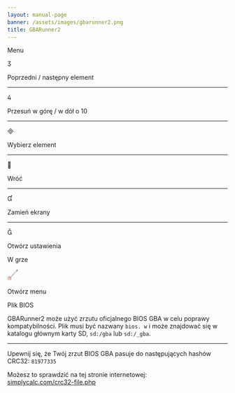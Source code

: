 ```yaml
---
layout: manual-page
banner: /assets/images/gbarunner2.png
title: GBARunner2
---
```


<div class="section-title">Menu</div>
<div class="section-body">
    <div class="button-action-group">
        <p class="button-action button">&#xE07D;</p>
        <p class="button-action-text">Poprzedni / następny element</p>
    </div>
    <hr>
    <div class="button-action-group">
        <p class="button-action button">&#xE07E;</p>
        <p class="button-action-text">Przesuń w górę / w dół o 10</p>
    </div>
    <hr>
    <div class="button-action-group">
        <p class="button-action button">&#xE000;</p>
        <p class="button-action-text">Wybierz element</p>
    </div>
    <hr>
    <div class="button-action-group">
        <p class="button-action button">&#xE001;</p>
        <p class="button-action-text">Wróć</p>
    </div>
    <hr>
    <div class="button-action-group">
        <p class="button-action button">&#xE004;</p>
        <p class="button-action-text">Zamień ekrany</p>
    </div>
    <hr>
    <div class="button-action-group">
        <p class="button-action button">&#xE005;</p>
        <p class="button-action-text">Otwórz ustawienia</p>
    </div>
</div>
<div class="section-title">W grze</div>
<div class="section-body">
    <div class="button-action-group">
        <p class="button-action"><img src="/assets/images/tap.png" alt="Dotknij ekran dotykowy"></p>
        <p class="button-action-text">Otwórz menu</p>
    </div>
</div>
<div class="section-title">Plik BIOS</div>
<div class="section-body">
    <p>
        GBARunner2 może użyć zrzutu oficjalnego BIOS GBA w celu poprawy kompatybilności. Plik musi być nazwany <code>bios. w</code> i może znajdować się w katalogu głównym karty SD, <code>sd:/gba</code> lub <code>sd:/_gba</code>.
    </p>
    <hr>
    <p>
        Upewnij się, że Twój zrzut BIOS GBA pasuje do następujących hashów CRC32: <code>81977335</code>
    </p>
    <p>
        Możesz to sprawdzić na tej stronie internetowej:<br><a href="https://simplycalc.com/crc32-file.php">simplycalc.com/crc32-file.php</a>
    </p>
</div>
